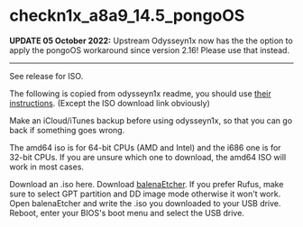 # checkn1x_a8a9_14.5_pongoOS
**UPDATE 05 October 2022:** Upstream Odysseyn1x now has the the option to apply the pongoOS workaround since version 2.16! Please use that instead.

----

See release for ISO.

The following is copied from odysseyn1x readme, you should use [their instructions](https://github.com/asdfugil/odysseyn1x/blob/master/README.md). (Except the ISO download link obviously)

Make an iCloud/iTunes backup before using odysseyn1x, so that you can go back if something goes wrong.

The amd64 iso is for 64-bit CPUs (AMD and Intel) and the i686 one is for 32-bit CPUs. If you are unsure which one to download, the amd64 ISO will work in most cases.

Download an .iso here.
Download [balenaEtcher](https://www.balena.io/etcher/). If you prefer Rufus, make sure to select GPT partition and DD image mode otherwise it won't work.
Open balenaEtcher and write the .iso you downloaded to your USB drive.
Reboot, enter your BIOS's boot menu and select the USB drive.

